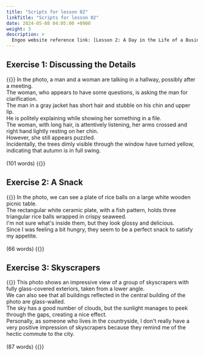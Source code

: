 ```yaml
---
title: "Scripts for lesson 02"
linkTitle: "Scripts for lesson 02"
date: 2024-05-08 04:05:00 +0900
weight: 3
description: >
  Engoo website reference link: [Lesson 2: A Day in the Life of a Business Person](https://engoo.com/app/lessons/describing-pictures-intermediate-describing-pictures-a-day-in-the-life-of-a-business-person/k8Lf4DlEEee42otzItB8PA?category_id=P_HriMOnEeifo0O-yMP42w&course_id=ZZasjsOnEeiHZVOMC0VfdA)
---
```


## Exercise 1: Discussing the Details

{{<card header="**Script**">}}
In the photo, a man and a woman are talking in a hallway, possibly after a meeting. <br/>
The woman, who appears to have some questions, is asking the man for clarification.<br/>
The man in a gray jacket has short hair and stubble on his chin and upper lip. <br/>
He is politely explaining while showing her something in a file.<br/>
The woman, with long hair, is attentively listening, her arms crossed and right hand lightly resting on her chin. <br/>
However, she still appears puzzled.<br/>
Incidentally, the trees dimly visible through the window have turned yellow, indicating that autumn is in full swing.<br/>
<br/>
(101 words)
{{</card>}}

## Exercise 2: A Snack

{{<card header="**Script**">}}
In the photo, we can see a plate of rice balls on a large white wooden picnic table.<br/>
The rectangular white ceramic plate, with a fish pattern, holds three triangular rice balls wrapped in crispy seaweed.<br/>
I'm not sure what's inside them, but they look glossy and delicious.<br/>
Since I was feeling a bit hungry, they seem to be a perfect snack to satisfy my appetite.<br/>
<br/>
(66 words)
{{</card>}}

## Exercise 3: Skyscrapers

{{<card header="**Script**">}}
This photo shows an impressive view of a group of skyscrapers with fully glass-covered exteriors, taken from a lower angle. <br/>
We can also see that all buildings reflected in the central building of the photo are glass-walled. <br/>
The sky has a good number of clouds, but the sunlight manages to peek through the gaps, creating a nice effect.<br/>
Personally, as someone who lives in the countryside, I don't really have a very positive impression of skyscrapers because they remind me of the hectic commute to the city.<br/>
<br/>
(87 words)
{{</card>}}
